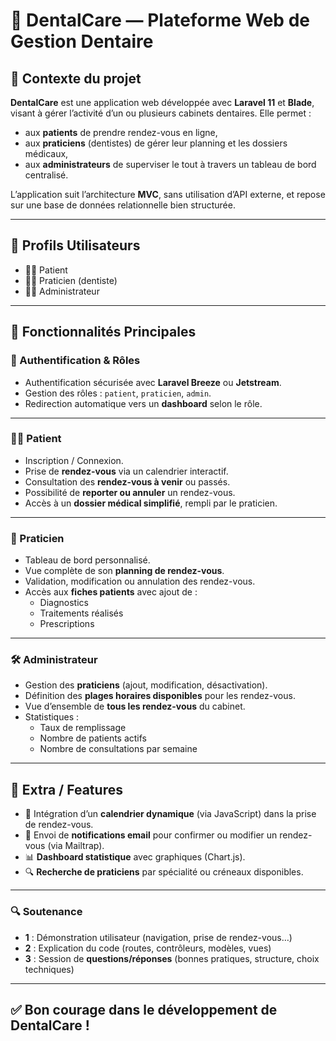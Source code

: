 # 🦷 DentalCare — Plateforme Web de Gestion Dentaire

## 📘 Contexte du projet

**DentalCare** est une application web développée avec **Laravel 11** et **Blade**, visant à gérer l’activité d’un ou plusieurs cabinets dentaires. Elle permet :

- aux **patients** de prendre rendez-vous en ligne,
- aux **praticiens** (dentistes) de gérer leur planning et les dossiers médicaux,
- aux **administrateurs** de superviser le tout à travers un tableau de bord centralisé.

L’application suit l’architecture **MVC**, sans utilisation d’API externe, et repose sur une base de données relationnelle bien structurée.

---

## 👥 Profils Utilisateurs

- 🧑‍🦱 Patient  
- 🧑‍⚕️ Praticien (dentiste)  
- 🧑‍💼 Administrateur  

---

## 🧩 Fonctionnalités Principales

### 🔐 Authentification & Rôles

- Authentification sécurisée avec **Laravel Breeze** ou **Jetstream**.
- Gestion des rôles : `patient`, `praticien`, `admin`.
- Redirection automatique vers un **dashboard** selon le rôle.

---

### 👨‍⚕️ Patient

- Inscription / Connexion.
- Prise de **rendez-vous** via un calendrier interactif.
- Consultation des **rendez-vous à venir** ou passés.
- Possibilité de **reporter ou annuler** un rendez-vous.
- Accès à un **dossier médical simplifié**, rempli par le praticien.

---

### 🦷 Praticien

- Tableau de bord personnalisé.
- Vue complète de son **planning de rendez-vous**.
- Validation, modification ou annulation des rendez-vous.
- Accès aux **fiches patients** avec ajout de :
  - Diagnostics
  - Traitements réalisés
  - Prescriptions

---

### 🛠️ Administrateur

- Gestion des **praticiens** (ajout, modification, désactivation).
- Définition des **plages horaires disponibles** pour les rendez-vous.
- Vue d’ensemble de **tous les rendez-vous** du cabinet.
- Statistiques :
  - Taux de remplissage
  - Nombre de patients actifs
  - Nombre de consultations par semaine

---

## 🧪 Extra / Features

- 📅 Intégration d’un **calendrier dynamique** (via JavaScript) dans la prise de rendez-vous.
- 📧 Envoi de **notifications email** pour confirmer ou modifier un rendez-vous (via Mailtrap).
- 📊 **Dashboard statistique** avec graphiques (Chart.js).
- 🔍 **Recherche de praticiens** par spécialité ou créneaux disponibles.

---


### 🔍 Soutenance

- **1** : Démonstration utilisateur (navigation, prise de rendez-vous…)
- **2** : Explication du code (routes, contrôleurs, modèles, vues)
- **3** : Session de **questions/réponses** (bonnes pratiques, structure, choix techniques)

---

## ✅ Bon courage dans le développement de DentalCare !
